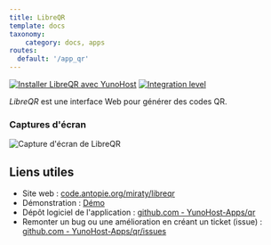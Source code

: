 ```yaml
---
title: LibreQR
template: docs
taxonomy:
    category: docs, apps
routes:
  default: '/app_qr'
---
```


[![Installer LibreQR avec YunoHost](https://install-app.yunohost.org/install-with-yunohost.svg)](https://install-app.yunohost.org/?app=qr) [![Integration level](https://dash.yunohost.org/integration/qr.svg)](https://dash.yunohost.org/appci/app/qr)

*LibreQR* est une interface Web pour générer des codes QR.

### Captures d'écran

![Capture d'écran de LibreQR](https://code.antopie.org/miraty/qr_ynh/media/branch/master/doc/screenshots/screenshot.png)

## Liens utiles

+ Site web : [code.antopie.org/miraty/libreqr](https://code.antopie.org/miraty/libreqr)
+ Démonstration : [Démo](https://qr.antopie.org/)
+ Dépôt logiciel de l'application : [github.com - YunoHost-Apps/qr](https://github.com/YunoHost-Apps/qr_ynh)
+ Remonter un bug ou une amélioration en créant un ticket (issue) : [github.com - YunoHost-Apps/qr/issues](https://github.com/YunoHost-Apps/qr_ynh/issues)
